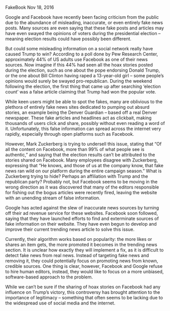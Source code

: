 FakeBook
Nov 18, 2016

Google and Facebook have recently been facing criticism from the public due to the abundance of misleading, inaccurate, or even entirely fake news posts. Many sources are even saying that these fake posts and articles may have even swayed the opinions of voters during the presidential election – meaning election results could have possibly been different.

But could some misleading information on a social network really have caused Trump to win? According to a poll done by Pew Research Center, approximately 44% of US adults use Facebook as one of their news sources. Now imagine if this 44% had seen all the hoax stories posted during the election, such as one about the pope endorsing Donald Trump, or the one about Bill Clinton having raped a 13-year-old girl – some people’s opinions would surely be swayed pro-republican. During the weekend following the election, the first thing that came up after searching ‘election count’ was a false article claiming that Trump had won the popular vote.

While keen users might be able to spot the fakes, many are oblivious to the plethora of entirely fake news sites dedicated to pumping out absurd stories, an example being the Denver Guardian – based off a real Denver newspaper. These fake articles and headlines act as clickbait, making thousands of users click and share, possibly without even reading a word of it. Unfortunately, this false information can spread across the internet very rapidly, especially through open platforms such as Facebook.

However, Mark Zuckerberg is trying to undersell this issue, stating that “Of all the content on Facebook, more than 99% of what people see is authentic,” and saying that the election results can’t be attributed to the stories shared on Facebook. Many employees disagree with Zuckerberg, expressing that “He knows, and those of us at the company know, that fake news ran wild on our platform during the entire campaign season.” What is Zuckerberg trying to hide? Perhaps an affiliation with Trump and the republican party? Probably not, but Facebook seems to be moving in the wrong direction as it was discovered that many of the editors responsible for fishing out the bogus articles were recently fired, leaving the website with an unending stream of false information.

Google has acted against the slew of inaccurate news sources by turning off their ad revenue service for these websites. Facebook soon followed, saying that they have launched efforts to find and exterminate sources of fake information on their website. They have even begun to develop and improve their current trending news article to solve this issue.

Currently, their algorithm works based on popularity: the more likes or shares an item gets, the more promoted it becomes in the trending news section. It is unclear how exactly they will implement a fix, as it is difficult to detect fake news from real news. Instead of targeting fake news and removing it, they could potentially focus on promoting news from known, credible sources. One thing is clear, however, Facebook and Google refuse to hire human editors, instead, they would like to focus on a more unbiased, software-based approach to the problem.

While we can’t be sure if the sharing of hoax stories on Facebook had any influence on Trump’s victory, this controversy has brought attention to the importance of legitimacy – something that often seems to be lacking due to the widespread use of social media and the internet.
